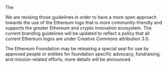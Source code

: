 The

We are revising those guidelines in order to have a more open approach towards the use of the Ethereum logo that is more community-friendly and supports the greater Ethereum and crypto innovation ecosystem. The current branding guidelines will be updated to reflect a policy that all current Ethereum logos are under Creative Commons attribution 3.0.

The Ethereum Foundation may be releasing a special seal for use by approved people or entities for foundation specific advocacy, fundraising, and mission-related efforts; more details will be announced.
